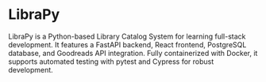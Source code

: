 # LibraPy
LibraPy is a Python-based Library Catalog System for learning full-stack development. It features a FastAPI backend, React frontend, PostgreSQL database, and Goodreads API integration. Fully containerized with Docker, it supports automated testing with pytest and Cypress for robust development.
